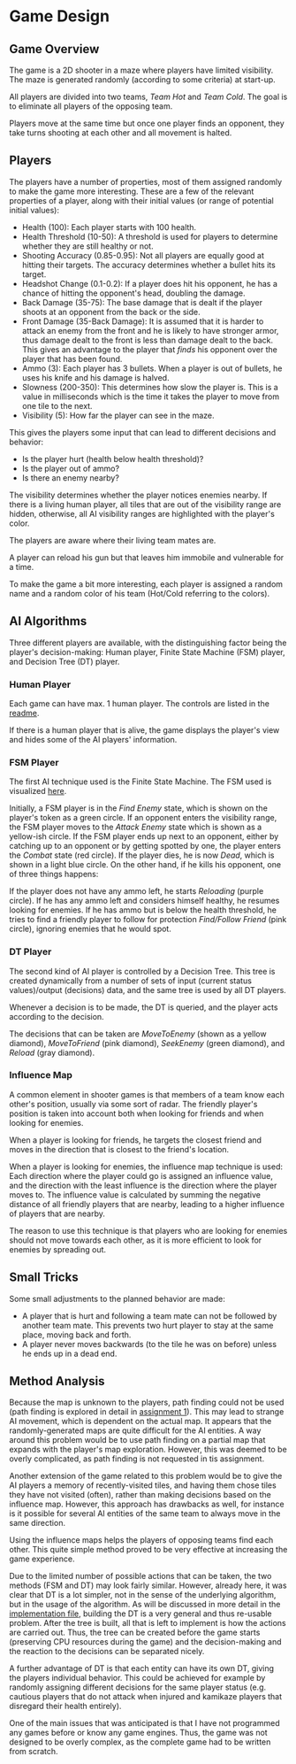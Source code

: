 # Game Design

## Game Overview
The game is a 2D shooter in a maze where players have limited visibility. The maze is generated randomly (according to some criteria) at start-up.

All players are divided into two teams, _Team Hot_ and _Team Cold_. The goal is to eliminate all players of the opposing team.

Players move at the same time but once one player finds an opponent, they take turns shooting at each other and all movement is halted.

## Players
The players have a number of properties, most of them assigned randomly to make the game more interesting. These are a few of the relevant properties of a player, along with their initial values (or range of potential initial values):

-  Health (100): Each player starts with 100 health.
-  Health Threshold (10-50): A threshold is used for players to determine whether they are still healthy or not.
-  Shooting Accuracy (0.85-0.95): Not all players are equally good at hitting their targets. The accuracy determines whether a bullet hits its target.
-  Headshot Change (0.1-0.2): If a player does hit his opponent, he has a chance of hitting the opponent's head, doubling the damage.
-  Back Damage (35-75): The base damage that is dealt if the player shoots at an opponent from the back or the side.
-  Front Damage (35-Back Damage): It is assumed that it is harder to attack an enemy from the front and he is likely to have stronger armor, thus damage dealt to the front is less than damage dealt to the back. This gives an advantage to the player that _finds_ his opponent over the player that has been found.
-  Ammo (3): Each player has 3 bullets. When a player is out of bullets, he uses his knife and his damage is halved.
-  Slowness (200-350): This determines how slow the player is. This is a value in milliseconds which is the time it takes the player to move from one tile to the next.
- Visibility (5): How far the player can see in the maze.

This gives the players some input that can lead to different decisions and behavior:

- Is the player hurt (health below health threshold)?
- Is the player out of ammo?
- Is there an enemy nearby?

The visibility determines whether the player notices enemies nearby. If there is a living human player, all tiles that are out of the visibility range are hidden, otherwise, all AI visibility ranges are highlighted with the player's color.

The players are aware where their living team mates are.

A player can reload his gun but that leaves him immobile and vulnerable for a time.

To make the game a bit more interesting, each player is assigned a random name and a random color of his team (Hot/Cold referring to the colors).

## AI Algorithms
Three different players are available, with the distinguishing factor being the player's decision-making: Human player, Finite State Machine (FSM) player, and Decision Tree (DT) player.

### Human Player
Each game can have max. 1 human player. The controls are listed in the [readme]( https://github.com/furgerf/304cr-assignment-2/blob/master/README.md#game-controlsusage).

If there is a human player that is alive, the game displays the player's view and hides some of the AI players' information.

### FSM Player
The first AI technique used is the Finite State Machine. The FSM used is visualized [here](https://github.com/furgerf/304cr-assignment-2/blob/master/fsm.png "Finite State Machine").

Initially, a FSM player is in the _Find Enemy_ state, which is shown on the player's token as a green circle. If an opponent enters the visibility range, the FSM player moves to the _Attack Enemy_ state which is shown as a yellow-ish circle. If the FSM
player ends up next to an opponent, either by catching up to an opponent or by getting spotted by one, the player enters the _Combat_ state (red circle). If the player dies, he is now _Dead_, which is shown in a light blue circle. On the other hand, if he kills his opponent, one of three things happens:

If the player does not have any ammo left, he starts _Reloading_ (purple circle). If he has any ammo left and considers himself healthy, he resumes looking for enemies. If he has ammo but is below the health threshold, he tries to find a friendly player to
follow for protection _Find/Follow Friend_ (pink circle), ignoring enemies that he would spot.

### DT Player
The second kind of AI player is controlled by a Decision Tree. This tree is created dynamically from a number of sets of input (current status values)/output (decisions) data, and the same tree is used by all DT players.

Whenever a decision is to be made, the DT is queried, and the player acts according to the decision.

The decisions that can be taken are _MoveToEnemy_ (shown as a yellow diamond), _MoveToFriend_ (pink diamond), _SeekEnemy_ (green diamond), and _Reload_ (gray diamond).

### Influence Map
A common element in shooter games is that members of a team know each other's position, usually via some sort of radar. The friendly player's position is taken into account both when looking for friends and when looking for enemies.

When a player is looking for friends, he targets the closest friend and moves in the direction that is closest to the friend's location.

When a player is looking for enemies, the influence map technique is used: Each direction where the player could go is assigned an influence value, and the direction with the least influence is the direction where the player moves to. The influence value
is calculated by summing the negative distance of all friendly players that are nearby, leading to a higher influence of players that are nearby.

The reason to use this technique is that players who are looking for enemies should not move towards each other, as it is more efficient to look for enemies by spreading out.

## Small Tricks
Some small adjustments to the planned behavior are made:

- A player that is hurt and following a team mate can not be followed by another team mate. This prevents two hurt player to stay at the same place, moving back and forth.
- A player never moves backwards (to the tile he was on before) unless he ends up in a dead end.

## Method Analysis
Because the map is unknown to the players, path finding could not be used (path finding is explored in detail in [assignment 1](https://github.com/furgerf/304cr-assignment-1)). This may lead to strange AI movement, which is dependent on the actual
map. It appears that the randomly-generated maps are quite difficult for the AI entities. A way around this problem would be to use path finding on a partial map that expands with the player's map exploration. However, this was deemed to be overly complicated, as path finding is not requested in tis assignment.

Another extension of the game related to this problem would be to give the AI players a memory of recently-visited tiles, and having them chose tiles they have not visited (often), rather than making decisions based on the influence map. However, this
approach has drawbacks as well, for instance is it possible for several AI entities of the same team to always move in the same direction.

Using the influence maps helps the players of opposing teams find each other. This quite simple method proved to be very effective at increasing the game experience.

Due to the limited number of possible actions that can be taken, the two methods (FSM and DT) may look fairly similar. However, already here, it was clear that DT is a lot simpler, not in the sense of the underlying algorithm, but in the usage of the
algorithm. As will be discussed in more detail in the [implementation file](https://github.com/furgerf/304cr-assignment-2/blob/master/IMPLEMENTATION.md), building the DT is a very general and thus re-usable problem. After the tree is built, all that is
left to implement is how the actions are carried out. Thus, the tree can be created before the game starts (preserving CPU resources during the game) and the decision-making and the reaction to the decisions can be separated nicely.

A further advantage of DT is that each entity can have its own DT, giving the players individual behavior. This could be achieved for example by randomly assigning different decisions for the same player status (e.g. cautious players that do not attack when injured and kamikaze players that disregard their health entirely).

One of the main issues that was anticipated is that I have not programmed any games before or know any game engines. Thus, the game was not designed to be overly complex, as the complete game had to be written from scratch.


